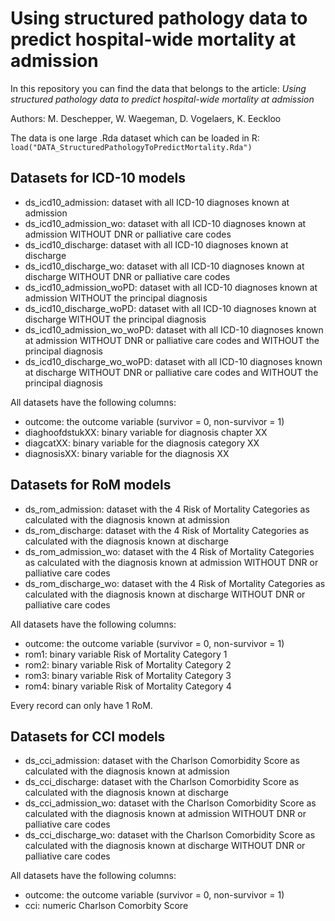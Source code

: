 # Using structured pathology data to predict hospital-wide mortality at admission

In this repository you can find the data that belongs to the article: *Using structured pathology data to predict hospital-wide mortality at admission*

Authors: M. Deschepper, W. Waegeman, D. Vogelaers, K. Eeckloo

The data is one large .Rda dataset which can be loaded in R: `load("DATA_StructuredPathologyToPredictMortality.Rda")`


## Datasets for ICD-10 models

- ds_icd10_admission: dataset with all ICD-10 diagnoses known at admission
- ds_icd10_admission_wo: dataset with all ICD-10 diagnoses known at admission WITHOUT DNR or palliative care codes
- ds_icd10_discharge: dataset with all ICD-10 diagnoses known at discharge
- ds_icd10_discharge_wo: dataset with all ICD-10 diagnoses known at discharge WITHOUT DNR or palliative care codes
- ds_icd10_admission_woPD: dataset with all ICD-10 diagnoses known at admission WITHOUT the principal diagnosis
- ds_icd10_discharge_woPD: dataset with all ICD-10 diagnoses known at discharge WITHOUT the principal diagnosis
- ds_icd10_admission_wo_woPD: dataset with all ICD-10 diagnoses known at admission WITHOUT DNR or palliative care codes and WITHOUT the principal diagnosis
- ds_icd10_discharge_wo_woPD: dataset with all ICD-10 diagnoses known at discharge WITHOUT DNR or palliative care codes and WITHOUT the principal diagnosis

All datasets have the following columns:

- outcome: the outcome variable (survivor = 0, non-survivor = 1)
- diaghoofdstukXX: binary variable for diagnosis chapter XX
- diagcatXX: binary variable for the diagnosis category XX
- diagnosisXX: binary variable for the diagnosis XX


## Datasets for RoM models

- ds_rom_admission: dataset with the 4 Risk of Mortality Categories as calculated with the diagnosis known at admission
- ds_rom_discharge: dataset with the 4 Risk of Mortality Categories as calculated with the diagnosis known at discharge
- ds_rom_admission_wo: dataset with the 4 Risk of Mortality Categories as calculated with the diagnosis known at admission WITHOUT DNR or palliative care codes
- ds_rom_discharge_wo: dataset with the 4 Risk of Mortality Categories as calculated with the diagnosis known at discharge WITHOUT DNR or palliative care codes

All datasets have the following columns:
- outcome: the outcome variable (survivor = 0, non-survivor = 1)
- rom1: binary variable Risk of Mortality Category 1
- rom2: binary variable Risk of Mortality Category 2
- rom3: binary variable Risk of Mortality Category 3
- rom4: binary variable Risk of Mortality Category 4

Every record can only have 1 RoM.

## Datasets for CCI models

- ds_cci_admission: dataset with the Charlson Comorbidity Score as calculated with the diagnosis known at admission
- ds_cci_discharge: dataset with the Charlson Comorbidity Score as calculated with the diagnosis known at discharge
- ds_cci_admission_wo: dataset with the Charlson Comorbidity Score as calculated with the diagnosis known at admission WITHOUT DNR or palliative care codes
- ds_cci_discharge_wo: dataset with the Charlson Comorbidity Score as calculated with the diagnosis known at discharge WITHOUT DNR or palliative care codes

All datasets have the following columns:
- outcome: the outcome variable (survivor = 0, non-survivor = 1)
- cci: numeric Charlson Comorbity Score 
